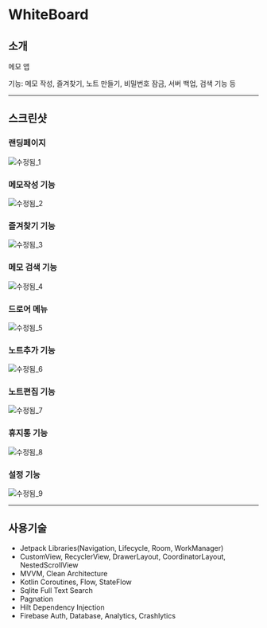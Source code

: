 # WhiteBoard


## 소개
메모 앱

기능: 
메모 작성, 즐겨찾기, 노트 만들기, 비밀번호 잠금, 서버 백업, 검색 기능 등

--- 
## 스크린샷
### 랜딩페이지
![수정됨_1](https://github.com/takeclassic/WhiteBoard/assets/17875762/795ce463-4c9d-4d67-9877-ae5346c849e2)


### 메모작성 기능
![수정됨_2](https://github.com/takeclassic/WhiteBoard/assets/17875762/a83da91b-8ae6-466a-ae7b-6990afec3e76)


### 즐겨찾기 기능
![수정됨_3](https://github.com/takeclassic/WhiteBoard/assets/17875762/56d7a664-81af-423c-bcbd-38734b02dc37)

### 메모 검색 기능
![수정됨_4](https://github.com/takeclassic/WhiteBoard/assets/17875762/3429c3bf-bf3d-4d3f-8630-785c1a9b2685)


### 드로어 메뉴
![수정됨_5](https://github.com/takeclassic/WhiteBoard/assets/17875762/0b716747-f07b-43f6-8dc6-694ffdbb3e77)

### 노트추가 기능
![수정됨_6](https://github.com/takeclassic/WhiteBoard/assets/17875762/ca28e53c-f167-493c-b4c7-86fdabb19491)

### 노트편집 기능
![수정됨_7](https://github.com/takeclassic/WhiteBoard/assets/17875762/84ad8744-7f8e-49ea-b24b-7b99277d46f3)

### 휴지통 기능
![수정됨_8](https://github.com/takeclassic/WhiteBoard/assets/17875762/4e7412d8-b8e0-48f4-b650-b5475f8c2b99)

### 설정 기능
![수정됨_9](https://github.com/takeclassic/WhiteBoard/assets/17875762/2867f5ff-338c-4e04-96e2-7a49a009a699)

--- 
## 사용기술
- Jetpack Libraries(Navigation, Lifecycle, Room, WorkManager)
- CustomView, RecyclerView, DrawerLayout, CoordinatorLayout, NestedScrollView
- MVVM, Clean Architecture
- Kotlin Coroutines, Flow, StateFlow
- Sqlite Full Text Search
- Pagnation
- Hilt Dependency Injection
- Firebase Auth, Database, Analytics, Crashlytics

